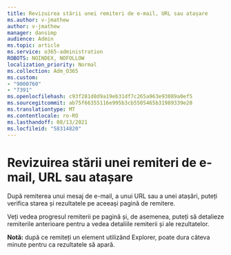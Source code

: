 ```yaml
---
title: Revizuirea stării unei remiteri de e-mail, URL sau atașare
ms.author: v-jmathew
author: v-jmathew
manager: dansimp
audience: Admin
ms.topic: article
ms.service: o365-administration
ROBOTS: NOINDEX, NOFOLLOW
localization_priority: Normal
ms.collection: Adm_O365
ms.custom:
- "9000760"
- "7391"
ms.openlocfilehash: c93f281d8d9a19eb31df7c265a963e93089a0ef5
ms.sourcegitcommit: ab75f66355116e995b3cb5505465b31989339e28
ms.translationtype: MT
ms.contentlocale: ro-RO
ms.lasthandoff: 08/13/2021
ms.locfileid: "58314820"
---
```

# <a name="review-the-status-of-an-email-url-or-attachment-submission"></a>Revizuirea stării unei remiteri de e-mail, URL sau atașare

După remiterea unui mesaj de e-mail, a unui URL sau a unei atașări, puteți verifica starea și rezultatele pe aceeași pagină de remitere.

Veți vedea progresul remiterii pe pagină și, de asemenea, puteți să detalieze remiterile anterioare pentru a vedea detaliile remiterii și ale rezultatelor.

**Notă:** după ce remiteți un element utilizând Explorer, poate dura câteva minute pentru ca rezultatele să apară.
